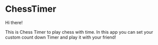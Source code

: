 # ChessTimer

Hi there!

This is Chess Timer to play chess with time.
In this app you can set your custom count down Timer and play it with your friend!
